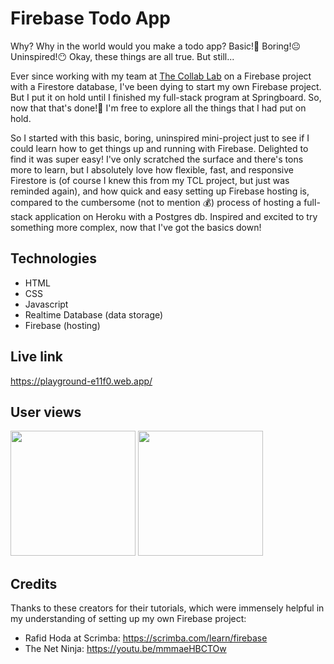 # Firebase Todo App
Why? Why in the world would you make a todo app? Basic!🥱 Boring!😐 Uninspired!😶 Okay, these things are all true. But still...

Ever since working with my team at [The Collab Lab](https://the-collab-lab.codes) on a Firebase project with a Firestore database, I've been dying to start my own Firebase project. But I put it on hold until I finished my full-stack program at Springboard. So, now that that's done!🥳 I'm free to explore all the things that I had put on hold.

So I started with this basic, boring, uninspired mini-project just to see if I could learn how to get things up and running with Firebase. Delighted to find it was super easy! I've only scratched the surface and there's tons more to learn, but I absolutely love how flexible, fast, and responsive Firestore is (of course I knew this from my TCL project, but just was reminded again), and how quick and easy setting up Firebase hosting is, compared to the cumbersome (not to mention 💰) process of hosting a full-stack application on Heroku with a Postgres db. Inspired and excited to try something more complex, now that I've got the basics down!

## Technologies
- HTML
- CSS
- Javascript
- Realtime Database (data storage)
- Firebase (hosting)

## Live link
https://playground-e11f0.web.app/

## User views
<div>
<img src="https://user-images.githubusercontent.com/94068349/227803032-d6321bdb-9e5d-49d3-a829-3f9321517fcf.png" width="200px" display="inline-block">
<img src="https://user-images.githubusercontent.com/94068349/227803034-a1e5521e-23d0-4e9e-9a65-ee900d84d88c.png" width="200px" display="inline-block">
</div>

## Credits
Thanks to these creators for their tutorials, which were immensely helpful in my understanding of setting up my own Firebase project:
- Rafid Hoda at Scrimba: https://scrimba.com/learn/firebase
- The Net Ninja: https://youtu.be/mmmaeHBCTOw
